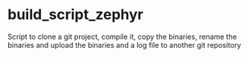 # build_script_zephyr
Script to clone a git project, compile it, copy the binaries, rename the binaries and upload the binaries and a log file to another git repository
